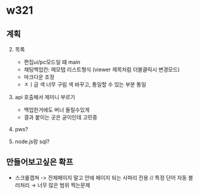 # w321

## 계획
  
2. 목록
   - 편집ui/pc모드일 떄 main
   - 채팅백업칸: 메모탭 리스트형식 (viewer 제목처럼 더블클릭시 변경모드)
   - 마크다운 조정
   - ㅈㅣ금 색 너무 구림 색 바꾸고, 통일할 수 있는 부분 통일

3. api 호출해서 제미니 부르기
   - 백업한거에도 버너 돌릴수있게
   - 결과 붙이는 곳은 굳이인데 고민중

5. pws?
6. node.js랑 sql?


## 만들어보고싶은 확프
- 스크롤캡쳐 -> 전체페이지 말고 안에 페이지 되는 사파리 전용 // 특정 단어 자동 블러처리
  → 너무 많은 범위 찍는문제 
